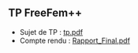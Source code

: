 ## TP FreeFem++

- Sujet de TP : [tp.pdf](https://github.com/GaetanDesrues/freefem/blob/master/tp.pdf)
- Compte rendu : [Rapport_Final.pdf](https://github.com/GaetanDesrues/freefem/blob/master/Compte-Rendu.pdf)
